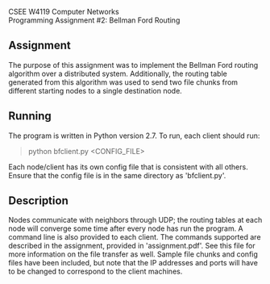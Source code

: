 CSEE W4119 Computer Networks<br/>
Programming Assignment #2: Bellman Ford Routing

Assignment
----------
The purpose of this assignment was to implement the Bellman Ford routing algorithm over a distributed system. Additionally, the routing table generated from this algorithm was used to send two file chunks from different starting nodes to a single destination node.  

Running
-------
The program is written in Python version 2.7. To run, each client should run:
>python bfclient.py <CONFIG_FILE>

Each node/client has its own config file that is consistent with all others. Ensure that the config file is in the same directory as 'bfclient.py'.

Description
-----------
Nodes communicate with neighbors through UDP; the routing tables at each node will converge some time after every node has run the program. A command line is also provided to each client. The commands supported are described in the assignment, provided in 'assignment.pdf'. See this file for more information on the file transfer as well. Sample file chunks and config files have been included, but note that the IP addresses and ports will have to be changed to correspond to the client machines.